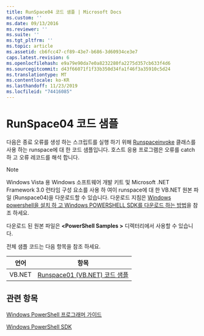 ```yaml
---
title: RunSpace04 코드 샘플 | Microsoft Docs
ms.custom: ''
ms.date: 09/13/2016
ms.reviewer: ''
ms.suite: ''
ms.tgt_pltfrm: ''
ms.topic: article
ms.assetid: cb6fcc47-cf89-43e7-b686-3d60934ce3e7
caps.latest.revision: 6
ms.openlocfilehash: e9a79e90da7e0a8232280fa2275d357cb633f4d6
ms.sourcegitcommit: d43f66071f1f33b350d34fa1f46f3a35910c5d24
ms.translationtype: MT
ms.contentlocale: ko-KR
ms.lasthandoff: 11/23/2019
ms.locfileid: "74416085"
---
```

# <a name="runspace04-code-samples"></a>RunSpace04 코드 샘플

다음은 종료 오류를 생성 하는 스크립트를 실행 하기 위해 [Runspaceinvoke](/dotnet/api/System.Management.Automation.RunspaceInvoke) 클래스를 사용 하는 runspace에 대 한 코드 샘플입니다. 호스트 응용 프로그램은 오류를 catch 하 고 오류 레코드를 해석 합니다.

> [!NOTE]
> Windows Vista 용 Windows 소프트웨어 개발 키트 및 Microsoft .NET Framework 3.0 런타임 구성 요소를 사용 하 여이 runspace에 대 한 VB.NET 원본 파일 (Runspace04)을 다운로드할 수 있습니다. 다운로드 지침은 [Windows powershell을 설치 하 고 Windows POWERSHELL SDK를 다운로드 하는 방법](/powershell/scripting/developer/installing-the-windows-powershell-sdk)을 참조 하세요.
>
> 다운로드 된 원본 파일은 **\<PowerShell Samples >** 디렉터리에서 사용할 수 있습니다.

전체 샘플 코드는 다음 항목을 참조 하세요.

|언어|항목|
|--------------|-----------|
|VB.NET|[Runspace01 (VB.NET) 코드 샘플](./runspace01-vb-net-code-sample.md)|

## <a name="see-also"></a>관련 항목

[Windows PowerShell 프로그래머 가이드](./windows-powershell-programmer-s-guide.md)

[Windows PowerShell SDK](../windows-powershell-reference.md)
